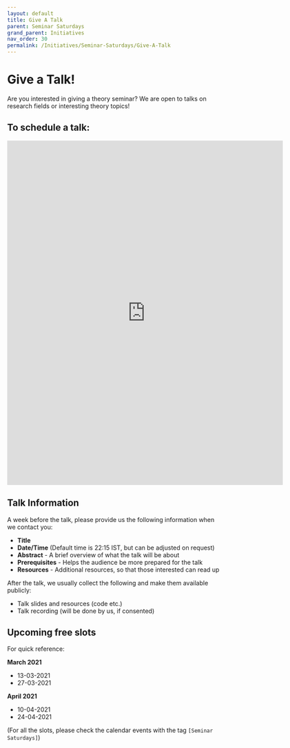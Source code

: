 ```yaml
---
layout: default
title: Give A Talk
parent: Seminar Saturdays
grand_parent: Initiatives
nav_order: 30
permalink: /Initiatives/Seminar-Saturdays/Give-A-Talk
---
```


Give a Talk!
============

Are you interested in giving a theory seminar? We are open to talks on research fields or interesting theory topics!

To schedule a talk:
-------------------

<iframe src="https://docs.google.com/forms/d/e/1FAIpQLSdXV9bmWe7Shto9iOxbuYB3D03_KIMhlFH2JS2iOaL6qNsBzg/viewform?embedded=true" width="640" height="800" frameborder="0" marginheight="0" marginwidth="0">Loading…</iframe>

Talk Information
----------------
A week before the talk, please provide us the following information when we contact you:

- **Title**
- **Date/Time** (Default time is 22:15 IST, but can be adjusted on request)
- **Abstract** - A brief overview of what the talk will be about
- **Prerequisites** - Helps the audience be more prepared for the talk
- **Resources** - Additional resources, so that those interested can read up

After the talk, we usually collect the following and make them available publicly:

- Talk slides and resources (code etc.)
- Talk recording (will be done by us, if consented)

Upcoming free slots
-------------------

For quick reference:

**March 2021**
- 13-03-2021
- 27-03-2021

**April 2021**
- 10-04-2021
- 24-04-2021

(For all the slots, please check the calendar events with the tag `[Seminar Saturdays]`)
